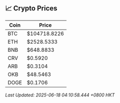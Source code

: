 ## 📈 Crypto Prices

| Coin | Price |
| ---- | ----- |
| BTC | $104718.8226 |
| ETH | $2528.5333 |
| BNB | $648.8833 |
| CRV | $0.5920 |
| ARB | $0.3104 |
| OKB | $48.5463 |
| DOGE | $0.1706 |

_Last Updated: 2025-06-18 04:10:58.444 +0800 HKT_